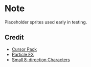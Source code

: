 # Note

Placeholder sprites used early in testing.

## Credit

* [Cursor Pack](https://kenney-assets.itch.io/cursor-pack)
* [Particle FX](https://ragnapixel.itch.io/particle-fx)
* [Small 8-direction Characters](https://axulart.itch.io/small-8-direction-characters)
